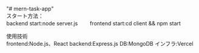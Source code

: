 "# mern-task-app"  
スタート方法：  
backend start:node server.js　　
frontend start:cd client && npm start　　


使用技術  
frontend:Node.js、React
backend:Express.js
DB:MongoDB
インフラ:Vercel

